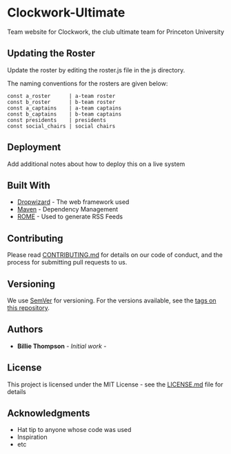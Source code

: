 # Clockwork-Ultimate
Team website for Clockwork, the club ultimate team for Princeton University

## Updating the Roster

Update the roster by editing the roster.js file in the js directory.

The naming conventions for the rosters are given below:

```
const a_roster      | a-team roster
const b_roster      | b-team roster
const a_captains    | a-team captains
const b_captains    | b-team captains
const presidents    | presidents
const social_chairs | social chairs
```

## Deployment

Add additional notes about how to deploy this on a live system

## Built With

* [Dropwizard](http://www.dropwizard.io/1.0.2/docs/) - The web framework used
* [Maven](https://maven.apache.org/) - Dependency Management
* [ROME](https://rometools.github.io/rome/) - Used to generate RSS Feeds

## Contributing

Please read [CONTRIBUTING.md](https://gist.github.com/PurpleBooth/b24679402957c63ec426) for details on our code of conduct, and the process for submitting pull requests to us.

## Versioning

We use [SemVer](http://semver.org/) for versioning. For the versions available, see the [tags on this repository](https://github.com/your/project/tags). 

## Authors

* **Billie Thompson** - *Initial work* -

## License

This project is licensed under the MIT License - see the [LICENSE.md](LICENSE.md) file for details

## Acknowledgments

* Hat tip to anyone whose code was used
* Inspiration
* etc
